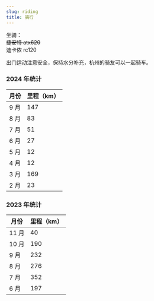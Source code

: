 ```yaml
---
slug: riding
title: 骑行
---
```


坐骑：  
~~捷安特 atx620~~   
迪卡侬 rc120

出门运动注意安全，保持水分补充，杭州的骑友可以一起骑车。

### 2024 年统计

| 月份 | 里程（km） |
| ---- | ---------- |
| 9 月 | 147        |
| 8 月 | 83         |
| 7 月 | 51         |
| 6 月 | 27         |
| 5 月 | 12         |
| 4 月 | 12         |
| 3 月 | 169        |
| 2 月 | 23         |


### 2023 年统计

| 月份  | 里程（km） |
| ----- | ---------- |
| 11 月 | 40         |
| 10 月 | 190        |
| 9 月  | 232        |
| 8 月  | 276        |
| 7 月  | 352        |
| 6 月  | 197        |
